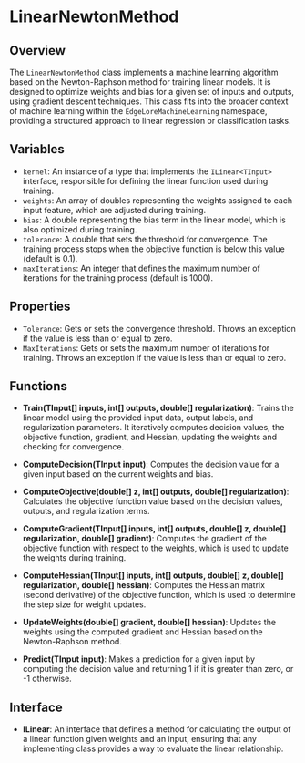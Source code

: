 # LinearNewtonMethod

## Overview
The `LinearNewtonMethod` class implements a machine learning algorithm based on the Newton-Raphson method for training linear models. It is designed to optimize weights and bias for a given set of inputs and outputs, using gradient descent techniques. This class fits into the broader context of machine learning within the `EdgeLoreMachineLearning` namespace, providing a structured approach to linear regression or classification tasks.

## Variables
- `kernel`: An instance of a type that implements the `ILinear<TInput>` interface, responsible for defining the linear function used during training.
- `weights`: An array of doubles representing the weights assigned to each input feature, which are adjusted during training.
- `bias`: A double representing the bias term in the linear model, which is also optimized during training.
- `tolerance`: A double that sets the threshold for convergence. The training process stops when the objective function is below this value (default is 0.1).
- `maxIterations`: An integer that defines the maximum number of iterations for the training process (default is 1000).

## Properties
- `Tolerance`: Gets or sets the convergence threshold. Throws an exception if the value is less than or equal to zero.
- `MaxIterations`: Gets or sets the maximum number of iterations for training. Throws an exception if the value is less than or equal to zero.

## Functions
- **Train(TInput[] inputs, int[] outputs, double[] regularization)**: 
  Trains the linear model using the provided input data, output labels, and regularization parameters. It iteratively computes decision values, the objective function, gradient, and Hessian, updating the weights and checking for convergence.

- **ComputeDecision(TInput input)**: 
  Computes the decision value for a given input based on the current weights and bias.

- **ComputeObjective(double[] z, int[] outputs, double[] regularization)**: 
  Calculates the objective function value based on the decision values, outputs, and regularization terms.

- **ComputeGradient(TInput[] inputs, int[] outputs, double[] z, double[] regularization, double[] gradient)**: 
  Computes the gradient of the objective function with respect to the weights, which is used to update the weights during training.

- **ComputeHessian(TInput[] inputs, int[] outputs, double[] z, double[] regularization, double[] hessian)**: 
  Computes the Hessian matrix (second derivative) of the objective function, which is used to determine the step size for weight updates.

- **UpdateWeights(double[] gradient, double[] hessian)**: 
  Updates the weights using the computed gradient and Hessian based on the Newton-Raphson method.

- **Predict(TInput input)**: 
  Makes a prediction for a given input by computing the decision value and returning 1 if it is greater than zero, or -1 otherwise.

## Interface
- **ILinear<TInput>**: 
  An interface that defines a method for calculating the output of a linear function given weights and an input, ensuring that any implementing class provides a way to evaluate the linear relationship.